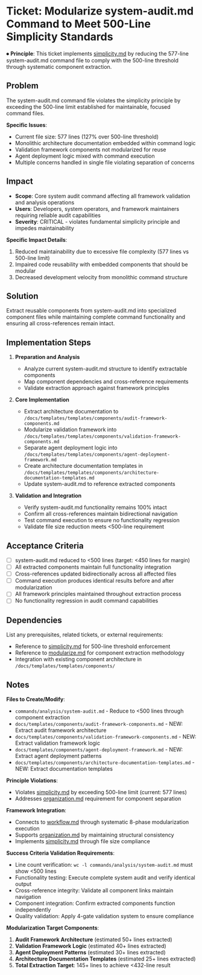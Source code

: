 
# Ticket: Modularize system-audit.md Command to Meet 500-Line Simplicity Standards

⏺ **Principle**: This ticket implements [simplicity.md](../../../docs/principles/simplicity.md) by reducing the 577-line system-audit.md command file to comply with the 500-line threshold through systematic component extraction.

## Problem

The system-audit.md command file violates the simplicity principle by exceeding the 500-line limit established for maintainable, focused command files.

**Specific Issues**:
- Current file size: 577 lines (127% over 500-line threshold)
- Monolithic architecture documentation embedded within command logic
- Validation framework components not modularized for reuse
- Agent deployment logic mixed with command execution
- Multiple concerns handled in single file violating separation of concerns

## Impact

- **Scope**: Core system audit command affecting all framework validation and analysis operations
- **Users**: Developers, system operators, and framework maintainers requiring reliable audit capabilities
- **Severity**: CRITICAL - violates fundamental simplicity principle and impedes maintainability

**Specific Impact Details**:
1. Reduced maintainability due to excessive file complexity (577 lines vs 500-line limit)
2. Impaired code reusability with embedded components that should be modular
3. Decreased development velocity from monolithic command structure

## Solution

Extract reusable components from system-audit.md into specialized component files while maintaining complete command functionality and ensuring all cross-references remain intact.

## Implementation Steps

1. **Preparation and Analysis**
   - Analyze current system-audit.md structure to identify extractable components
   - Map component dependencies and cross-reference requirements
   - Validate extraction approach against framework principles

2. **Core Implementation**
   - Extract architecture documentation to `/docs/templates/templates/components/audit-framework-components.md`
   - Modularize validation framework into `/docs/templates/templates/components/validation-framework-components.md`
   - Separate agent deployment logic into `/docs/templates/templates/components/agent-deployment-framework.md`
   - Create architecture documentation templates in `/docs/templates/templates/components/architecture-documentation-templates.md`
   - Update system-audit.md to reference extracted components

3. **Validation and Integration**
   - Verify system-audit.md functionality remains 100% intact
   - Confirm all cross-references maintain bidirectional navigation
   - Test command execution to ensure no functionality regression
   - Validate file size reduction meets <500-line requirement

## Acceptance Criteria

- [ ] system-audit.md reduced to <500 lines (target: <450 lines for margin)
- [ ] All extracted components maintain full functionality integration
- [ ] Cross-references updated bidirectionally across all affected files
- [ ] Command execution produces identical results before and after modularization
- [ ] All framework principles maintained throughout extraction process
- [ ] No functionality regression in audit command capabilities

## Dependencies

List any prerequisites, related tickets, or external requirements:
- Reference to [simplicity.md](../../../docs/principles/simplicity.md) for 500-line threshold enforcement
- Reference to [modularize.md](../../../commands/compositions/solutions/modularize.md) for component extraction methodology
- Integration with existing component architecture in `/docs/templates/templates/components/`

## Notes

**Files to Create/Modify**:
- `commands/analysis/system-audit.md` - Reduce to <500 lines through component extraction
- `docs/templates/components/audit-framework-components.md` - NEW: Extract audit framework architecture
- `docs/templates/components/validation-framework-components.md` - NEW: Extract validation framework logic
- `docs/templates/components/agent-deployment-framework.md` - NEW: Extract agent deployment patterns
- `docs/templates/components/architecture-documentation-templates.md` - NEW: Extract documentation templates

**Principle Violations**:
- Violates [simplicity.md](../../../docs/principles/simplicity.md) by exceeding 500-line limit (current: 577 lines)
- Addresses [organization.md](../../../docs/principles/organization.md) requirement for component separation

**Framework Integration**:
- Connects to [workflow.md](../../../docs/principles/workflow.md) through systematic 8-phase modularization execution
- Supports [organization.md](../../../docs/principles/organization.md) by maintaining structural consistency
- Implements [simplicity.md](../../../docs/principles/simplicity.md) through file size compliance

**Success Criteria Validation Requirements**:
- Line count verification: `wc -l commands/analysis/system-audit.md` must show <500 lines
- Functionality testing: Execute complete system audit and verify identical output
- Cross-reference integrity: Validate all component links maintain navigation
- Component integration: Confirm extracted components function independently
- Quality validation: Apply 4-gate validation system to ensure compliance

**Modularization Target Components**:
1. **Audit Framework Architecture** (estimated 50+ lines extracted)
2. **Validation Framework Logic** (estimated 40+ lines extracted)  
3. **Agent Deployment Patterns** (estimated 30+ lines extracted)
4. **Architecture Documentation Templates** (estimated 25+ lines extracted)
5. **Total Extraction Target**: 145+ lines to achieve <432-line result
